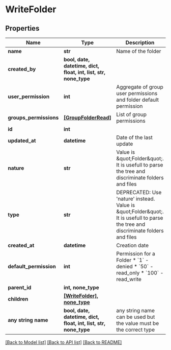 # WriteFolder


## Properties
Name | Type | Description | Notes
------------ | ------------- | ------------- | -------------
**name** | **str** | Name of the folder | 
**created_by** | **bool, date, datetime, dict, float, int, list, str, none_type** |  | [readonly] 
**user_permission** | **int** | Aggregate of group user permissions and folder default permission | [readonly] 
**groups_permissions** | [**[GroupFolderRead]**](GroupFolderRead.md) | List of group permissions | [readonly] 
**id** | **int** |  | [readonly] 
**updated_at** | **datetime** | Date of the last update | [readonly] 
**nature** | **str** | Value is \&quot;Folder\&quot;. It is usefull to parse the tree and discriminate folders and files | [readonly] 
**type** | **str** | DEPRECATED: Use &#39;nature&#39; instead. Value is \&quot;Folder\&quot;. It is usefull to parse the tree and discriminate folders and files | [readonly] 
**created_at** | **datetime** | Creation date | [readonly] 
**default_permission** | **int** | Permission for a Folder  * &#x60;1&#x60; - denied * &#x60;50&#x60; - read_only * &#x60;100&#x60; - read_write | [optional] 
**parent_id** | **int, none_type** |  | [optional] 
**children** | [**[WriteFolder], none_type**](WriteFolder.md) |  | [optional] 
**any string name** | **bool, date, datetime, dict, float, int, list, str, none_type** | any string name can be used but the value must be the correct type | [optional]

[[Back to Model list]](../README.md#documentation-for-models) [[Back to API list]](../README.md#documentation-for-api-endpoints) [[Back to README]](../README.md)


